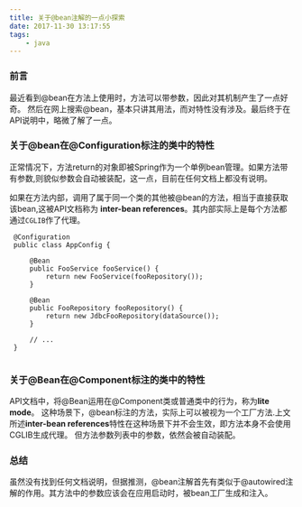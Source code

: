 ```yaml
---
title: 关于@bean注解的一点小探索
date: 2017-11-30 13:17:55
tags:
	- java
---
```


### 前言
最近看到@bean在方法上使用时，方法可以带参数，因此对其机制产生了一点好奇。 然后在网上搜索@bean，基本只讲其用法，而对特性没有涉及。最后终于在API说明中，略微了解了一点。

### 关于@bean在@Configuration标注的类中的特性

正常情况下，方法return的对象即被Spring作为一个单例bean管理。如果方法带有参数,则貌似参数会自动被装配，这一点，目前在任何文档上都没有说明。

如果在方法内部，调用了属于同一个类的其他被@bean的方法，相当于直接获取该bean,这被API文档称为 **inter-bean references**。其内部实际上是每个方法都通过```CGLIB```作了代理。

```
 @Configuration
 public class AppConfig {
 
     @Bean
     public FooService fooService() {
         return new FooService(fooRepository());
     }
 
     @Bean
     public FooRepository fooRepository() {
         return new JdbcFooRepository(dataSource());
     }
 
     // ...
 }
 
```

### 关于@Bean在@Component标注的类中的特性
API文档中，将@Bean运用在@Component类或普通类中的行为，称为**lite mode**。 这种场景下，@bean标注的方法，实际上可以被视为一个工厂方法.上文所述**inter-bean references**特性在这种场景下并不会生效，即方法本身不会使用CGLIB生成代理。
但方法参数列表中的参数，依然会被自动装配。

### 总结
虽然没有找到任何文档说明，但据推测，@bean注解首先有类似于@autowired注解的作用。其方法中的参数应该会在应用启动时，被bean工厂生成和注入。